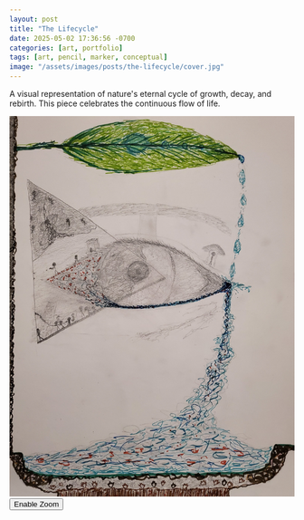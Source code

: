 ```yaml
---
layout: post
title: "The Lifecycle"
date: 2025-05-02 17:36:56 -0700
categories: [art, portfolio]
tags: [art, pencil, marker, conceptual]
image: "/assets/images/posts/the-lifecycle/cover.jpg"
---
```


A visual representation of nature's eternal cycle of growth, decay, and rebirth. This piece celebrates the continuous flow of life.

<div class="magnify-container">
  <img src="/assets/images/posts/the-lifecycle/cover.jpg" alt="The Lifecycle" class="main-image">
  <div class="magnifying-glass"></div>
  <button class="magnify-toggle">Enable Zoom</button>
</div>
